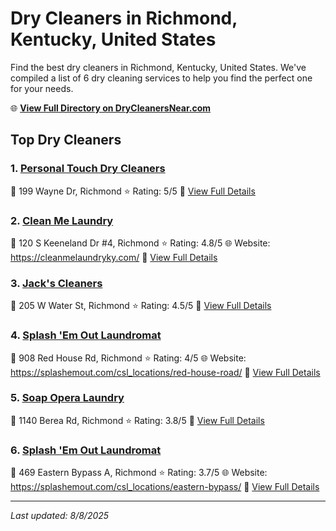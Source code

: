 # Dry Cleaners in Richmond, Kentucky, United States

Find the best dry cleaners in Richmond, Kentucky, United States. We've compiled a list of 6 dry cleaning services to help you find the perfect one for your needs.

🌐 **[View Full Directory on DryCleanersNear.com](https://drycleanersnear.com/city/US/Kentucky/Richmond)**

## Top Dry Cleaners

### 1. [Personal Touch Dry Cleaners](https://drycleanersnear.com/dryCleaner/688f1fc646b6614a95a95b80/personal-touch-dry-cleaners)
📍 199 Wayne Dr, Richmond
⭐ Rating: 5/5
🔗 [View Full Details](https://drycleanersnear.com/dryCleaner/688f1fc646b6614a95a95b80/personal-touch-dry-cleaners)

### 2. [Clean Me Laundry](https://drycleanersnear.com/dryCleaner/688f1fcb46b6614a95a95bec/clean-me-laundry)
📍 120 S Keeneland Dr #4, Richmond
⭐ Rating: 4.8/5
🌐 Website: https://cleanmelaundryky.com/
🔗 [View Full Details](https://drycleanersnear.com/dryCleaner/688f1fcb46b6614a95a95bec/clean-me-laundry)

### 3. [Jack's Cleaners](https://drycleanersnear.com/dryCleaner/688f1fe446b6614a95a95db4/jack-s-cleaners)
📍 205 W Water St, Richmond
⭐ Rating: 4.5/5
🔗 [View Full Details](https://drycleanersnear.com/dryCleaner/688f1fe446b6614a95a95db4/jack-s-cleaners)

### 4. [Splash 'Em Out Laundromat](https://drycleanersnear.com/dryCleaner/688f1fd446b6614a95a95cb2/splash-em-out-laundromat)
📍 908 Red House Rd, Richmond
⭐ Rating: 4/5
🌐 Website: https://splashemout.com/csl_locations/red-house-road/
🔗 [View Full Details](https://drycleanersnear.com/dryCleaner/688f1fd446b6614a95a95cb2/splash-em-out-laundromat)

### 5. [Soap Opera Laundry](https://drycleanersnear.com/dryCleaner/688f203646b6614a95a96018/soap-opera-laundry)
📍 1140 Berea Rd, Richmond
⭐ Rating: 3.8/5
🔗 [View Full Details](https://drycleanersnear.com/dryCleaner/688f203646b6614a95a96018/soap-opera-laundry)

### 6. [Splash 'Em Out Laundromat](https://drycleanersnear.com/dryCleaner/688f201c46b6614a95a95f59/splash-em-out-laundromat)
📍 469 Eastern Bypass A, Richmond
⭐ Rating: 3.7/5
🌐 Website: https://splashemout.com/csl_locations/eastern-bypass/
🔗 [View Full Details](https://drycleanersnear.com/dryCleaner/688f201c46b6614a95a95f59/splash-em-out-laundromat)


---

*Last updated: 8/8/2025*
